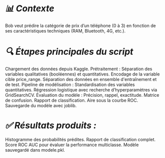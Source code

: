 # *📊 Contexte*
Bob veut prédire la catégorie de prix d’un téléphone (0 à 3) en fonction de ses caractéristiques techniques (RAM, Bluetooth, 4G, etc.).

# *🔍 Étapes principales du script* 

Chargement des données depuis Kaggle.
Prétraitement :
Séparation des variables qualitatives (booléennes) et quantitatives.
Encodage de la variable cible price_range.
Séparation des données en ensemble d'entraînement et de test.
Pipeline de modélisation :
Standardisation des variables quantitatives.
Régression logistique avec recherche d’hyperparamètres via GridSearchCV.
Évaluation du modèle :
Précision, rappel, exactitude.
Matrice de confusion.
Rapport de classification.
Aire sous la courbe ROC.
Sauvegarde du modèle avec joblib.
# *✅ Résultats produits :*

Histogramme des probabilités prédites.
Rapport de classification complet.
Score ROC AUC pour évaluer la performance multiclasse.
Modèle sauvegardé dans modele.pkl.
